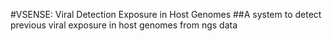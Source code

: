 #VSENSE: Viral Detection Exposure in Host Genomes
##A system to detect previous viral exposure in host genomes from ngs data
